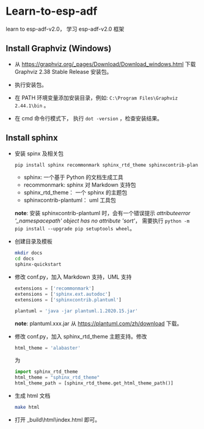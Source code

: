 # Learn-to-esp-adf

learn to esp-adf-v2.0， 学习 esp-adf-v2.0 框架

## Install Graphviz (Windows)

* 从 <https://graphviz.org/_pages/Download/Download_windows.html> 下载 Graphviz 2.38 Stable Release 安装包。

* 执行安装包。

* 在 PATH 环境变量添加安装目录，例如: `C:\Program Files\Graphviz 2.44.1\bin` 。

* 在 cmd 命令行模式下， 执行 `dot -version` ，检查安装结果。

## Install sphinx

* 安装 spinx 及相关包

  ```bash
  pip install sphinx recommonmark sphinx_rtd_theme sphinxcontrib-plantuml
  ```

  * sphinx: 一个基于 Python 的文档生成工具
  * recommonmark: sphinx 对 Markdown 支持包
  * sphinx_rtd_theme： 一个 sphinx 的主题包
  * sphinxcontrib-plantuml： uml 工具包

  **note**: 安装 sphinxcontrib-plantuml 时，会有一个错误提示 *attributeerror '_namespacepath' object has no attribute 'sort'*， 需要执行 `python -m pip install --upgrade pip setuptools wheel`。

* 创建目录及模板

  ```bash
  mkdir docs
  cd docs
  sphinx-quickstart
  ```

* 修改 conf.py，加入 Markdown 支持，UML 支持

  ```python
  extensions = ['recommonmark']
  extensions = ['sphinx.ext.autodoc']
  extensions = ['sphinxcontrib.plantuml']

  plantuml = 'java -jar plantuml.1.2020.15.jar'
  ```

  **note**: plantuml.xxx.jar 从 https://plantuml.com/zh/download 下载。

* 修改 conf.py，加入 sphinx_rtd_theme 主题支持。修改

  ``` python
  html_theme = 'alabaster'
  ```

  为

  ``` python
  import sphinx_rtd_theme
  html_theme = "sphinx_rtd_theme"
  html_theme_path = [sphinx_rtd_theme.get_html_theme_path()]
  ```

* 生成 html 文档

  ```bash
  make html
  ```

* 打开 _build\html\index.html 即可。
